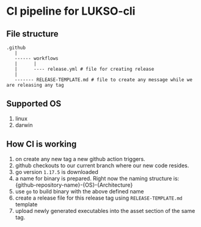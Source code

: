 
# CI pipeline for LUKSO-cli
## File structure
```
.github  
   |  
   ------ workflows  
   |      |  
   |      ---- release.yml # file for creating release  
   |  
   ------- RELEASE-TEMPLATE.md # file to create any message while we are releasing any tag
   ```

## Supported OS
1. linux
2. darwin

## How CI is working
1. on create any new tag a new github action triggers.
2. github checkouts to our current branch where our new code resides.
3. go version `1.17.5` is downloaded
4. a name for binary is prepared. Right now the naming structure is: {github-repository-name}-{OS}-{Architecture}
5. use `go` to build binary with the above defined name
6. create a release file for this release tag using `RELEASE-TEMPLATE.md` template
7. upload newly generated executables into the asset section of the same tag.